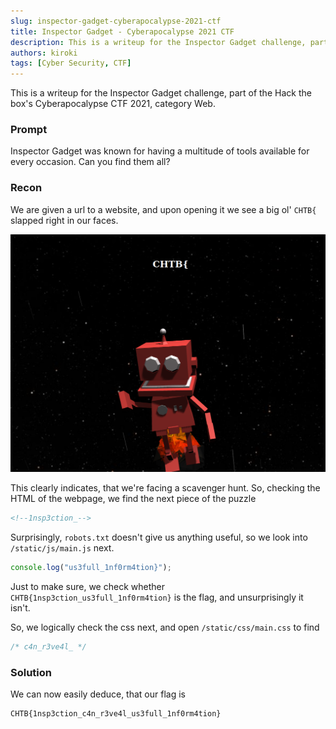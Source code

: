 ```yaml
---
slug: inspector-gadget-cyberapocalypse-2021-ctf
title: Inspector Gadget - Cyberapocalypse 2021 CTF
description: This is a writeup for the Inspector Gadget challenge, part of the Hack the box's Cyberapocalypse CTF 2021, category Web.
authors: kiroki
tags: [Cyber Security, CTF]
---
```


This is a writeup for the Inspector Gadget challenge, part of the Hack the box's Cyberapocalypse CTF 2021, category Web.

### Prompt

Inspector Gadget was known for having a multitude of tools available for every occasion. Can you find them all?

<!-- truncate -->

### Recon

We are given a url to a website, and upon opening it we see a big ol' `CHTB{` slapped right in our faces.

![ins gesicht](/content/images/2021/04/insp3ct00000r.png)

This clearly indicates, that we're facing a scavenger hunt. So, checking the HTML of the webpage, we find the next piece of the puzzle

```html
<!--1nsp3ction_-->
```

Surprisingly, `robots.txt` doesn't give us anything useful, so we look into  `/static/js/main.js` next.

```js
console.log("us3full_1nf0rm4tion}");
```

Just to make sure, we check whether `CHTB{1nsp3ction_us3full_1nf0rm4tion}` is the flag, and unsurprisingly it isn't.

So, we logically check the css next, and open `/static/css/main.css` to find

```css
/* c4n_r3ve4l_ */
```

### Solution

We can now easily deduce, that our flag is

```
CHTB{1nsp3ction_c4n_r3ve4l_us3full_1nf0rm4tion}
```